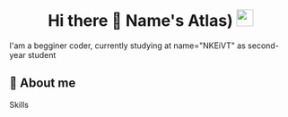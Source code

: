 <h1 align='center'> Hi there 👋 Name's Atlas)   <img src="https://i.postimg.cc/mkgDV7xr/image.gif" weight="30" height="30"></h1>

I'am a begginer coder, currently studying at <college> name="NKEiVT"  as second-year student

<h2>📌 About me</h2>
Skills
